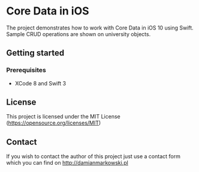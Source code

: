 # Core Data in iOS

The project demonstrates how to work with Core Data in iOS 10 using Swift. Sample CRUD operations are shown on university objects.

## Getting started

### Prerequisites

- XCode 8 and Swift 3

## License

This project is licensed under the MIT License (https://opensource.org/licenses/MIT)

## Contact

If you wish to contact the author of this project just use a contact form which you can find on http://damianmarkowski.pl